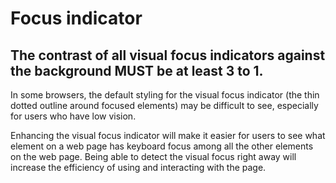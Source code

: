 # Focus indicator

## The contrast of all visual focus indicators against the background MUST be at least 3 to 1.

In some browsers, the default styling for the visual focus indicator (the thin dotted outline around focused elements) may be difficult to see, especially for users who have low vision. 

Enhancing the visual focus indicator will make it easier for users to see what element on a web page has keyboard focus among all the other elements on the web page. Being able to detect the visual focus right away will increase the efficiency of using and interacting with the page.
